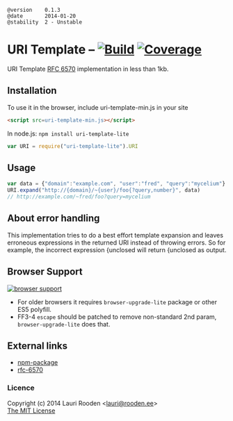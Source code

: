 [1]: https://secure.travis-ci.org/litejs/uri-template-lite.png
[2]: https://travis-ci.org/litejs/uri-template-lite
[3]: https://coveralls.io/repos/litejs/uri-template-lite/badge.png
[4]: https://coveralls.io/r/litejs/uri-template-lite
[7]: https://ci.testling.com/litejs/uri-template-lite.png
[8]: https://ci.testling.com/litejs/uri-template-lite
[rfc-6570]: http://tools.ietf.org/html/rfc6570
[npm-package]: https://npmjs.org/package/uri-template-lite


    @version    0.1.3
    @date       2014-01-20
    @stability  2 - Unstable



URI Template &ndash; [![Build][1]][2] [![Coverage][3]][4]
============

URI Template [RFC 6570][rfc-6570] implementation in less than 1kb.



Installation
------------

To use it in the browser, include uri-template-min.js in your site

```html
<script src=uri-template-min.js></script>
```

In node.js: `npm install uri-template-lite`

```javascript
var URI = require("uri-template-lite").URI
```



Usage
-----

```javascript
var data = {"domain":"example.com", "user":"fred", "query":"mycelium"}
URI.expand("http://{domain}/~{user}/foo{?query,number}", data)
// http://example.com/~fred/foo?query=mycelium
```



About error handling
--------------------

This implementation tries to do a best effort template expansion 
and leaves erroneous expressions in the returned URI 
instead of throwing errors.
So for example, the incorrect expression 
{unclosed will return {unclosed as output.



Browser Support
---------------

[![browser support][7]][8]

-   For older browsers it requires `browser-upgrade-lite` package 
    or other ES5 polyfill.
-   FF3-4 `escape` should be patched to remove non-standard 2nd param, 
    `browser-upgrade-lite` does that.



External links
--------------

-   [npm-package][]
-   [rfc-6570][]



### Licence

Copyright (c) 2014 Lauri Rooden &lt;lauri@rooden.ee&gt;  
[The MIT License](http://lauri.rooden.ee/mit-license.txt)




